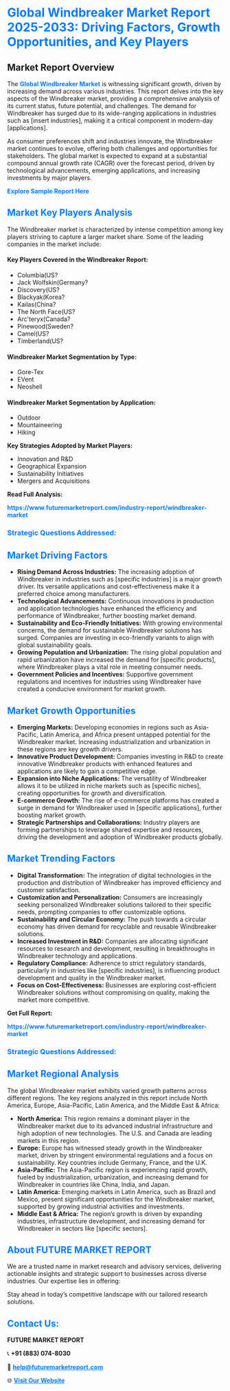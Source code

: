 <h1 style="color: #007BFF;">Global Windbreaker Market Report 2025-2033: Driving Factors, Growth Opportunities, and Key Players</h1>

<section id="overview">
<h2>Market Report Overview</h2>
<p>The <a href="https://www.futuremarketreport.com/industry-report/windbreaker-market" style="color: #007BFF; text-decoration: none;"><strong>Global Windbreaker Market</strong></a> is witnessing significant growth, driven by increasing demand across various industries. This report delves into the key aspects of the Windbreaker market, providing a comprehensive analysis of its current status, future potential, and challenges. The demand for Windbreaker has surged due to its wide-ranging applications in industries such as [insert industries], making it a critical component in modern-day [applications].</p>
<p>As consumer preferences shift and industries innovate, the Windbreaker market continues to evolve, offering both challenges and opportunities for stakeholders. The global market is expected to expand at a substantial compound annual growth rate (CAGR) over the forecast period, driven by technological advancements, emerging applications, and increasing investments by major players.</p>
</section>

<section id="overview">
<p><a href="https://www.futuremarketreport.com/request-sample/reportId=105475" style="color: #007BFF; text-decoration: none;"><strong>Explore Sample Report Here</strong></a></p>
</section>

<section id="key-players">
<h2 style="color: #007BFF;">Market Key Players Analysis</h2>
<p>The Windbreaker market is characterized by intense competition among key players striving to capture a larger market share. Some of the leading companies in the market include:</p>
<h4>Key Players Covered in the Windbreaker Report:</h4>
<ul><li>Columbia(US?</li><li>Jack Wolfskin(Germany?</li><li>Discovery(US?</li><li>Blackyak(Korea?</li><li>Kailas(China?</li><li>The North Face(US?</li><li>Arc&#039;teryx(Canada?</li><li>Pinewood(Sweden?</li><li>Camel(US?</li><li>Timberland(US?</li></ul>
<h4>Windbreaker Market Segmentation by Type:</h4>
<ul><li>Gore-Tex</li><li>EVent</li><li>Neoshell</li></ul>

<h4>Windbreaker Market Segmentation by Application:</h4>
<ul><li>Outdoor</li><li>Mountaineering</li><li>Hiking</li></ul>
<p><strong>Key Strategies Adopted by Market Players:</strong></p>
<ul>
<li>Innovation and R&D</li>
<li>Geographical Expansion</li>
<li>Sustainability Initiatives</li>
<li>Mergers and Acquisitions</li>
</ul>
</section>

<section>
<p><strong>Read Full Analysis: </strong></p><a href="https://www.futuremarketreport.com/industry-report/windbreaker-market" style="color: #007BFF; text-decoration: none;"><strong>https://www.futuremarketreport.com/industry-report/windbreaker-market</strong></a>
<h3 style="color: #007BFF;">Strategic Questions Addressed:</h3>
</section>

<section id="driving-factors">
<h2 style="color: #007BFF;">Market Driving Factors</h2>
<ul>
<li><strong>Rising Demand Across Industries:</strong> The increasing adoption of Windbreaker in industries such as [specific industries] is a major growth driver. Its versatile applications and cost-effectiveness make it a preferred choice among manufacturers.</li>
<li><strong>Technological Advancements:</strong> Continuous innovations in production and application technologies have enhanced the efficiency and performance of Windbreaker, further boosting market demand.</li>
<li><strong>Sustainability and Eco-Friendly Initiatives:</strong> With growing environmental concerns, the demand for sustainable Windbreaker solutions has surged. Companies are investing in eco-friendly variants to align with global sustainability goals.</li>
<li><strong>Growing Population and Urbanization:</strong> The rising global population and rapid urbanization have increased the demand for [specific products], where Windbreaker plays a vital role in meeting consumer needs.</li>
<li><strong>Government Policies and Incentives:</strong> Supportive government regulations and incentives for industries using Windbreaker have created a conducive environment for market growth.</li>
</ul>
</section>

<section id="growth-opportunities">
<h2 style="color: #007BFF;">Market Growth Opportunities</h2>
<ul>
<li><strong>Emerging Markets:</strong> Developing economies in regions such as Asia-Pacific, Latin America, and Africa present untapped potential for the Windbreaker market. Increasing industrialization and urbanization in these regions are key growth drivers.</li>
<li><strong>Innovative Product Development:</strong> Companies investing in R&D to create innovative Windbreaker products with enhanced features and applications are likely to gain a competitive edge.</li>
<li><strong>Expansion into Niche Applications:</strong> The versatility of Windbreaker allows it to be utilized in niche markets such as [specific niches], creating opportunities for growth and diversification.</li>
<li><strong>E-commerce Growth:</strong> The rise of e-commerce platforms has created a surge in demand for Windbreaker used in [specific applications], further boosting market growth.</li>
<li><strong>Strategic Partnerships and Collaborations:</strong> Industry players are forming partnerships to leverage shared expertise and resources, driving the development and adoption of Windbreaker products globally.</li>
</ul>
</section>

<section id="trending-factors">
<h2 style="color: #007BFF;">Market Trending Factors</h2>
<ul>
<li><strong>Digital Transformation:</strong> The integration of digital technologies in the production and distribution of Windbreaker has improved efficiency and customer satisfaction.</li>
<li><strong>Customization and Personalization:</strong> Consumers are increasingly seeking personalized Windbreaker solutions tailored to their specific needs, prompting companies to offer customizable options.</li>
<li><strong>Sustainability and Circular Economy:</strong> The push towards a circular economy has driven demand for recyclable and reusable Windbreaker solutions.</li>
<li><strong>Increased Investment in R&D:</strong> Companies are allocating significant resources to research and development, resulting in breakthroughs in Windbreaker technology and applications.</li>
<li><strong>Regulatory Compliance:</strong> Adherence to strict regulatory standards, particularly in industries like [specific industries], is influencing product development and quality in the Windbreaker market.</li>
<li><strong>Focus on Cost-Effectiveness:</strong> Businesses are exploring cost-efficient Windbreaker solutions without compromising on quality, making the market more competitive.</li>
</ul>
</section>

<section>
<p><strong>Get Full Report: </strong></p><a href="https://www.futuremarketreport.com/industry-report/windbreaker-market" style="color: #007BFF; text-decoration: none;"><strong>https://www.futuremarketreport.com/industry-report/windbreaker-market</strong></a>
<h3 style="color: #007BFF;">Strategic Questions Addressed:</h3>
</section>


<section id="regional-analysis">
<h2 style="color: #007BFF;">Market Regional Analysis</h2>
<p>The global Windbreaker market exhibits varied growth patterns across different regions. The key regions analyzed in this report include North America, Europe, Asia-Pacific, Latin America, and the Middle East & Africa:</p>
<ul>
<li><strong>North America:</strong> This region remains a dominant player in the Windbreaker market due to its advanced industrial infrastructure and high adoption of new technologies. The U.S. and Canada are leading markets in this region.</li>
<li><strong>Europe:</strong> Europe has witnessed steady growth in the Windbreaker market, driven by stringent environmental regulations and a focus on sustainability. Key countries include Germany, France, and the U.K.</li>
<li><strong>Asia-Pacific:</strong> The Asia-Pacific region is experiencing rapid growth, fueled by industrialization, urbanization, and increasing demand for Windbreaker in countries like China, India, and Japan.</li>
<li><strong>Latin America:</strong> Emerging markets in Latin America, such as Brazil and Mexico, present significant opportunities for the Windbreaker market, supported by growing industrial activities and investments.</li>
<li><strong>Middle East & Africa:</strong> The region’s growth is driven by expanding industries, infrastructure development, and increasing demand for Windbreaker in sectors like [specific sectors].</li>
</ul>
</section>

<footer>
<h2 style="color: #007BFF;">About FUTURE MARKET REPORT</h2>
<p>We are a trusted name in market research and advisory services, delivering actionable insights and strategic support to businesses across diverse industries. Our expertise lies in offering:</p>

<p>Stay ahead in today’s competitive landscape with our tailored research solutions.</p>

<h2 style="color: #007BFF;">Contact Us:</h2>
<p><strong>FUTURE MARKET REPORT</strong></p>
<p>📞 <strong>+91 (883) 074-8030</strong></p>
<p>📧 <strong><a href="mailto:help@futuremarketreport.com" style="color: #007BFF;">help@futuremarketreport.com</a></strong></p>
<p>🌐 <strong><a href="https://www.futuremarketreport.com/" style="color: #007BFF;">Visit Our Website</a></strong></p>
</footer>